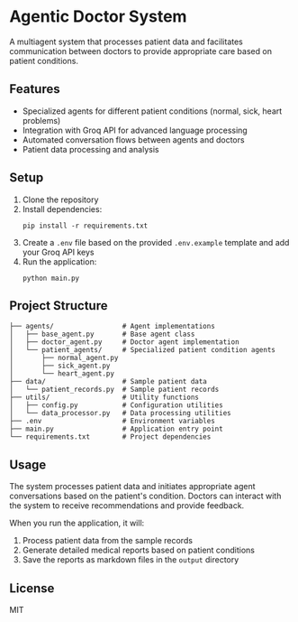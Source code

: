 # Agentic Doctor System

A multiagent system that processes patient data and facilitates communication between doctors to provide appropriate care based on patient conditions.

## Features

- Specialized agents for different patient conditions (normal, sick, heart problems)
- Integration with Groq API for advanced language processing
- Automated conversation flows between agents and doctors
- Patient data processing and analysis

## Setup

1. Clone the repository
2. Install dependencies:
   ```
   pip install -r requirements.txt
   ```
3. Create a `.env` file based on the provided `.env.example` template and add your Groq API keys
4. Run the application:
   ```
   python main.py
   ```

## Project Structure

```
├── agents/                 # Agent implementations
│   ├── base_agent.py       # Base agent class
│   ├── doctor_agent.py     # Doctor agent implementation
│   └── patient_agents/     # Specialized patient condition agents
│       ├── normal_agent.py
│       ├── sick_agent.py
│       └── heart_agent.py
├── data/                   # Sample patient data
│   └── patient_records.py  # Sample patient records
├── utils/                  # Utility functions
│   ├── config.py           # Configuration utilities
│   └── data_processor.py   # Data processing utilities
├── .env                    # Environment variables
├── main.py                 # Application entry point
└── requirements.txt        # Project dependencies
```

## Usage

The system processes patient data and initiates appropriate agent conversations based on the patient's condition. Doctors can interact with the system to receive recommendations and provide feedback.

When you run the application, it will:
1. Process patient data from the sample records
2. Generate detailed medical reports based on patient conditions
3. Save the reports as markdown files in the `output` directory

## License

MIT